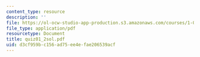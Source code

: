 ```yaml
---
content_type: resource
description: ''
file: https://ol-ocw-studio-app-production.s3.amazonaws.com/courses/1-017-computing-and-data-analysis-for-environmental-applications-fall-2003/d3cf959bc156ad75ee4efae206539acf_quiz01_2sol.pdf
file_type: application/pdf
resourcetype: Document
title: quiz01_2sol.pdf
uid: d3cf959b-c156-ad75-ee4e-fae206539acf
---
```

